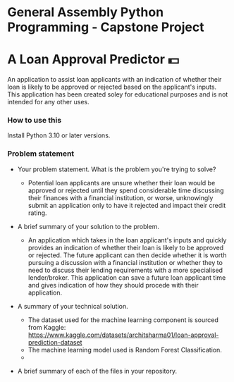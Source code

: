 # General Assembly Python Programming - Capstone Project
# A Loan Approval Predictor  💵
An application to assist loan applicants with an indication of whether their loan is likely to be approved or rejected based on the applicant's inputs.
This application has been created soley for educational purposes and is not intended for any other uses.

### How to use this
Install Python 3.10 or later versions.

### Problem statement
- Your problem statement. What is the problem you're trying to solve?
  - Potential loan applicants are unsure whether their loan would be approved or rejected until they spend considerable time discussing their finances with a financial institution, or worse, unknowingly submit an application only to have it rejected and impact their credit rating.

- A brief summary of your solution to the problem.
  - An application which takes in the loan applicant's inputs and quickly provides an indication of whether their loan is likely to be approved or rejected. The future applicant can then decide whether it is worth pursuing a discussion with a financial institution or whether they to need to discuss their lending requirements with a more specialised lender/broker. This application can save a future loan applicant time and gives indication of how they should procede with their application.
    
- A summary of your technical solution.
  - The dataset used for the machine learning component is sourced from Kaggle: https://www.kaggle.com/datasets/architsharma01/loan-approval-prediction-dataset
  - The machine learning model used is Random Forest Classification.
  - 

- A brief summary of each of the files in your repository.

  
